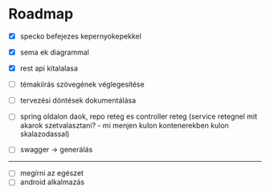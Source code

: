 # Roadmap

- [X] specko befejezes kepernyokepekkel
- [X] sema ek diagrammal
- [X] rest api kitalalasa

- [ ] témakiírás szövegének véglegesítése
- [ ] tervezési döntések dokumentálása
- [ ] spring oldalon daok, repo reteg es controller reteg (service retegnel mit akarok szetvalasztani? - mi menjen kulon kontenerekben kulon skalazodassal)
- [ ] swagger -> generálás

---

- [ ] megírni az egészet
- [ ] android alkalmazás

